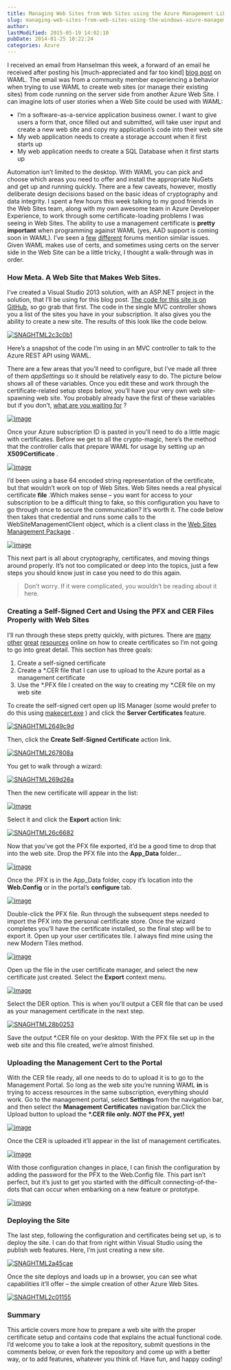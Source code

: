 ```yaml
---
title: Managing Web Sites from Web Sites using the Azure Management Libraries for .NET
slug: managing-web-sites-from-web-sites-using-the-windows-azure-management-libraries-for-net
author: 
lastModified: 2015-05-19 14:02:10
pubDate: 2014-01-25 10:22:24
categories: Azure
---
```


<p>I received an email from Hanselman this week, a forward of an email he received after posting his [much-appreciated and far too kind]
  <a href="http://www.hanselman.com/blog/PennyPinchingInTheCloudAutomatingEverythingWithTheWindowsAzureManagementLibrariesAndNET.aspx">blog post</a>  on WAML. The email was from a community member experiencing a behavior when trying to use WAML to create web sites (or manage their existing sites) from code running on the server side from another Azure Web Site. I can imagine lots of
  user stories when a Web Site could be used with WAML:</p>
<ul>
  <li>I&#x2019;m a software-as-a-service application business owner. I want to give users a form that, once filled out and submitted, will take user input and create a new web site and copy my application&#x2019;s code into their web site
    </li><li>My web application needs to create a storage account when it first starts up
      </li><li>My web application needs to create a SQL Database when it first starts up</li>
</ul>
<p>Automation isn&#x2019;t limited to the desktop. With WAML you can pick and choose which areas you need to offer and install the appropriate NuGets and get up and running quickly. There are a few caveats, however, mostly deliberate design decisions based on the
  basic ideas of cryptography and data integrity. I spent a few hours this week talking to my good friends in the Web Sites team, along with my own awesome team in Azure Developer Experience, to work through some certificate-loading problems I was seeing
  in Web Sites. The ability to use a management certificate is <strong>pretty important</strong>  when programming against WAML (yes, AAD support is coming soon in WAML). I&#x2019;ve seen a
  <a href="http://stackoverflow.com/questions/18959418/site-in-azure-websites-fails-processing-of-x509certificate2">few</a> 
  <a href="http://social.msdn.microsoft.com/Forums/windowsazure/en-US/29b30f25-eea9-4e8e-8292-5ac8085fd42e/access-to-certificates-in-azure-web-sites?forum=windowsazurewebsitespreview">different</a>  forums mention similar issues. Given WAML makes use of certs, and sometimes using certs on the server side in the Web Site can be a little tricky, I thought a walk-through was in order.</p>
<h3>How Meta. A Web Site that Makes Web Sites.</h3>
<p>I&#x2019;ve created a Visual Studio 2013 solution, with an ASP.NET project in the solution, that I&#x2019;ll be using for this blog post.
  <a href="https://github.com/bradygaster/WamlAndWaws">The code for this site is on GitHub</a>, so go grab that first. The code in the single MVC controller shows you a list of the sites you have in your subscription. It also gives you the ability to create a new site. The results of this look like the
  code below. </p>
<p>
  <a href="http://www.bradygaster.com/posts/files/80afcb2f-5247-4474-adf4-14d091220106.png">
    <img alt="SNAGHTML2c3c0b1" src="media/da307491-8124-41d5-9947-843562295d80.png">
  </a> 
</p>
<p>Here&#x2019;s a snapshot of the code I&#x2019;m using in an MVC controller to talk to the Azure REST API using WAML. </p>
<p>There are a few areas that you&#x2019;ll need to configure, but I&#x2019;ve made all three of them <em>appSettings</em>  so it should be relatively easy to do. The picture below shows all of these variables. Once you edit these and work through the certificate-related
  setup steps below, you&#x2019;ll have your very own web site-spawning web site. You probably already have the first of these variables but if you don&#x2019;t,
  <a href="http://www.windowsazure.com/en-us/pricing/free-trial/">what are you waiting for</a> ?</p>
<p>
  <a href="http://www.bradygaster.com/posts/files/469554a2-7c11-42bc-b31b-69d8239bb958.png">
    <img alt="image" src="media/59dafa5f-07cb-44ff-88c7-e30efd03867e.png">
  </a> 
</p>
<p>Once your Azure subscription ID is pasted in you&#x2019;ll need to do a little magic with certificates. Before we get to all the crypto-magic, here&#x2019;s the method that the controller calls that prepare WAML for usage by setting up an <strong>X509Certificate</strong> .
  </p>
<p>
  <a href="http://www.bradygaster.com/posts/files/876e7b41-c551-4d3a-8ad9-7b0456613fae.png">
    <img alt="image" src="media/24366bb2-970a-4986-91cc-69037450a947.png">
  </a> 
</p>
<p>I&#x2019;d been using a base 64 encoded string representation of the certificate, but that wouldn&#x2019;t work on top of Web Sites. Web Sites needs a real physical certificate <strong>file</strong> .Which makes sense &#x2013; you want for access to your subscription to be
  a difficult thing to fake, so this configuration you have to go through once to secure the communication? It&#x2019;s worth it. The code below then takes that credential and runs some calls to the WebSiteManagementClient object, which is a client class in
  the
  <a href="http://www.nuget.org/packages/Microsoft.WindowsAzure.Management.WebSites">Web Sites Management Package</a> . </p>
<p>
  <a href="http://www.bradygaster.com/posts/files/59832c25-3881-45f2-be40-01d01ac9d822.png">
    <img alt="image" src="media/830b88be-259a-48f8-8a47-fbd256abb93f.png">
  </a> 
</p>
<p>This next part is all about cryptography, certificates, and moving things around properly. It&#x2019;s not too complicated or deep into the topics, just a few steps you should know just in case you need to do this again. </p>
<blockquote>
  <p>Don&#x2019;t worry. If it were complicated, you wouldn&#x2019;t be reading about it here. </p>
</blockquote>
<h3>Creating a Self-Signed Cert and Using the PFX and CER Files Properly with Web Sites</h3>
<p>I&#x2019;ll run through these steps pretty quickly, with pictures. There are
  <a href="http://technet.microsoft.com/en-us/library/cc753127(v=ws.10).aspx">many</a> 
  <a href="http://www.selfsignedcertificate.com/">other</a> 
  <a title="There is an inside joke to this." href="http://www.bradygaster.com/post/running-ssl-with-windows-azure-web-sites">great</a> 
  <a href="http://msdn.microsoft.com/en-us/library/bfsktky3(v=vs.110).aspx">resources</a>  online on how to create certificates so I&#x2019;m not going to go into great detail. This section has three goals:</p>
<ol>
  <li>Create a self-signed certificate
    </li><li>Create a *.CER file that I can use to upload to the Azure portal as a management certificate
      </li><li>Use the *.PFX file I created on the way to creating my *.CER file on my web site</li>
</ol>
<p>To create the self-signed cert open up IIS Manager (some would prefer to do this using
  <a href="http://msdn.microsoft.com/en-us/library/bfsktky3(v=vs.110).aspx">makecert.exe</a> ) and click the <strong>Server Certificates </strong> feature. </p>
<p>
  <a href="http://www.bradygaster.com/posts/files/27196139-b381-4404-849c-f11ec5308530.png">
    <img alt="SNAGHTML2649c9d" src="media/90c8b240-2a1d-4585-a816-165184c31a42.png">
  </a> 
</p>
<p>Then, click the <strong>Create Self-Signed Certificate</strong>  action link. </p>
<p>
  <a href="http://www.bradygaster.com/posts/files/f04ce707-4756-45e2-8432-2e31f9dc4362.png">
    <img alt="SNAGHTML267808a" src="media/73d41b16-344f-41cc-86cb-db29317551cb.png">
  </a> 
</p>
<p>You get to walk through a wizard:</p>
<p>
  <a href="http://www.bradygaster.com/posts/files/5d030a1e-dc44-4dad-a796-ee423f555090.png">
    <img alt="SNAGHTML269d26a" src="media/d5e06328-49ab-4118-bfb8-e1b69ec2f64a.png">
  </a> 
</p>
<p>Then the new certificate will appear in the list:</p>
<p>
  <a href="http://www.bradygaster.com/posts/files/6e723760-305e-43ab-a420-480f396f37f3.png">
    <img alt="image" src="media/7270f81f-8412-44fe-89c2-789bf4a2078e.png">
  </a> 
</p>
<p>Select it and click the <strong>Export</strong>  action link:</p>
<p>
  <a href="http://www.bradygaster.com/posts/files/1869d7ef-a5eb-45e6-a502-83dcec07ba86.png">
    <img alt="SNAGHTML26c6682" src="media/c9b809da-7b87-4a96-965f-9007bc633469.png">
  </a> 
</p>
<p>Now that you&#x2019;ve got the PFX file exported, it&#x2019;d be a good time to drop that into the web site. Drop the PFX file into the <strong>App_Data </strong> folder&#x2026;</p>
<p>
  <a href="http://www.bradygaster.com/posts/files/b4d57aab-417c-42a5-af0a-64f4db62c272.png">
    <img alt="image" src="media/eed5822c-b88f-4906-b493-150b0734460f.png">
  </a> 
</p>
<p>Once the .PFX is in the App_Data folder, copy it&#x2019;s location into the <strong>Web.Config</strong>  or in the portal&#x2019;s <strong>configure </strong> tab. </p>
<p>
  <a href="http://www.bradygaster.com/posts/files/e25d2ca6-1004-4794-95e8-861c20b8674d.png">
    <img alt="image" src="media/2d6c276f-6727-4726-b489-75155202916a.png">
  </a> 
</p>
<p>Double-click the PFX file. Run through the subsequent steps needed to import the PFX into the personal certificate store. Once the wizard completes you&#x2019;ll have the certificate installed, so the final step will be to export it. Open up your user certificates
  tile. I always find mine using the new Modern Tiles method.</p>
<p>
  <a href="http://www.bradygaster.com/posts/files/89c97bed-6f68-43db-a33e-968ac2fbd7ca.png">
    <img alt="image" src="media/bfdfc0b3-b4a8-4c9d-9d89-b1273e5daca8.png">
  </a> 
</p>
<p>Open up the file in the user certificate manager, and select the new certificate just created. Select the <strong>Export</strong>  context menu.</p>
<p>
  <a href="http://www.bradygaster.com/posts/files/76817d2b-d866-46ed-9d6a-847f93f656d7.png">
    <img alt="image" src="media/705c6685-4c0a-433b-a544-e8b8a8f6ffdf.png">
  </a> 
</p>
<p>Select the DER option. This is when you&#x2019;ll output a CER file that can be used as your management certificate in the next step. </p>
<p>
  <a href="http://www.bradygaster.com/posts/files/9fe5b3df-670a-4f91-9997-590a728e786b.png">
    <img alt="SNAGHTML28b0253" src="media/63b5d8d3-438f-4c43-8db5-414288353c6d.png">
  </a> 
</p>
<p>Save the output *.CER file on your desktop. With the PFX file set up in the web site and this file created, we&#x2019;re almost finished.</p>
<h3>Uploading the Management Cert to the Portal</h3>
<p>With the CER file ready, all one needs to do to upload it is to go to the Management Portal. So long as the web site you&#x2019;re running WAML <strong>in</strong>  is trying to access resources in the same subscription, everything should work. Go to the management
  portal, select <strong>Settings </strong> from the navigation bar, and then select the <strong>Management Certificates</strong>  navigation bar.Click the Upload button to upload the <strong>*.CER file only. <em>NOT </em> the PFX, yet!</strong> </p>
<p>
  <a href="http://www.bradygaster.com/posts/files/0d5d1ac6-0141-4e00-9fd6-ded0c112fadc.png">
    <img alt="image" src="media/18ca6bc6-006c-443a-a130-858d4cfe85e0.png">
  </a> 
</p>
<p>Once the CER is uploaded it&#x2019;ll appear in the list of management certificates.</p>
<p>
  <a href="http://www.bradygaster.com/posts/files/f332c1a6-0231-4401-afa2-61cb5e285d15.png">
    <img alt="image" src="media/2014cab4-8e75-4e6c-a791-0f42d5adb2b1.png">
  </a> 
</p>
<p>With those configuration changes in place, I can finish the configuration by adding the password for the PFX to the Web.Config file. This part isn&#x2019;t perfect, but it&#x2019;s just to get you started with the difficult connecting-of-the-dots that can occur when
  embarking on a new feature or prototype. </p>
<p>
  <a href="http://www.bradygaster.com/posts/files/2c5ac274-4da7-4672-a041-adf612eafd8b.png">
    <img alt="image" src="media/b99a0f0b-d111-4c82-bb20-5b4a4b3b51f5.png">
  </a> 
</p>
<h3>Deploying the Site</h3>
<p>The last step, following the configuration and certificates being set up, is to deploy the site. I can do that from right within Visual Studio using the publish web features. Here, I&#x2019;m just creating a new site. </p>
<p>
  <a href="http://www.bradygaster.com/posts/files/75e81a90-2ad5-4121-b8bc-1dcc762d4c0c.png">
    <img alt="SNAGHTML2a45cae" src="media/82078571-9c9a-439b-a7fc-c7a95a0bdf62.png">
  </a> 
</p>
<p>Once the site deploys and loads up in a browser, you can see what capabilities it&#x2019;ll offer &#x2013; the simple creation of other Azure Web Sites. </p>
<p>
  <a href="http://www.bradygaster.com/posts/files/9add6f22-4989-46e3-8329-a422d24203cc.png">
    <img alt="SNAGHTML2c01155" src="media/b1da4ac4-6a13-42d3-bcdd-fd2d3efcdc05.png">
  </a> 
</p>
<h3></h3>
<h3>Summary</h3>
<p>This article covers more how to prepare a web site with the proper certificate setup and contains code that explains the actual functional code. I&#x2019;d welcome you to take a look at the repository, submit questions in the comments below, or even fork the
  repository and come up with a better way, or to add features, whatever you think of. Have fun, and happy coding!</p>
